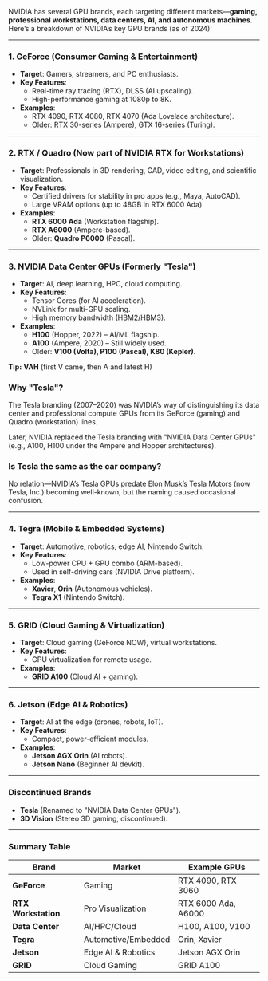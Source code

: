 NVIDIA has several GPU brands, each targeting different markets—**gaming, professional workstations, data centers, AI, and autonomous machines**. Here’s a breakdown of NVIDIA’s key GPU brands (as of 2024):

---

### **1. GeForce** (Consumer Gaming & Entertainment)  
   - **Target**: Gamers, streamers, and PC enthusiasts.  
   - **Key Features**:  
     - Real-time ray tracing (RTX), DLSS (AI upscaling).  
     - High-performance gaming at 1080p to 8K.  
   - **Examples**:  
     - RTX 4090, RTX 4080, RTX 4070 (Ada Lovelace architecture).  
     - Older: RTX 30-series (Ampere), GTX 16-series (Turing).  

---

### **2. RTX / Quadro (Now part of NVIDIA RTX for Workstations)**  
   - **Target**: Professionals in 3D rendering, CAD, video editing, and scientific visualization.  
   - **Key Features**:  
     - Certified drivers for stability in pro apps (e.g., Maya, AutoCAD).  
     - Large VRAM options (up to 48GB in RTX 6000 Ada).  
   - **Examples**:  
     - **RTX 6000 Ada** (Workstation flagship).  
     - **RTX A6000** (Ampere-based).  
     - Older: **Quadro P6000** (Pascal).  

---

### **3. NVIDIA Data Center GPUs (Formerly "Tesla")**  
   - **Target**: AI, deep learning, HPC, cloud computing.  
   - **Key Features**:  
     - Tensor Cores (for AI acceleration).  
     - NVLink for multi-GPU scaling.  
     - High memory bandwidth (HBM2/HBM3).  
   - **Examples**:  
     - **H100** (Hopper, 2022) – AI/ML flagship.  
     - **A100** (Ampere, 2020) – Still widely used.  
     - Older: **V100 (Volta), P100 (Pascal), K80 (Kepler)**.  

**Tip:** **VAH** (first V came, then A and latest H)

### Why "Tesla"?
The Tesla branding (2007–2020) was NVIDIA’s way of distinguishing its data center and professional compute GPUs from its GeForce (gaming) and Quadro (workstation) lines.

Later, NVIDIA replaced the Tesla branding with "NVIDIA Data Center GPUs" (e.g., A100, H100 under the Ampere and Hopper architectures).

### Is Tesla the same as the car company?
No relation—NVIDIA’s Tesla GPUs predate Elon Musk’s Tesla Motors (now Tesla, Inc.) becoming well-known, but the naming caused occasional confusion.

---

### **4. Tegra (Mobile & Embedded Systems)**  
   - **Target**: Automotive, robotics, edge AI, Nintendo Switch.  
   - **Key Features**:  
     - Low-power CPU + GPU combo (ARM-based).  
     - Used in self-driving cars (NVIDIA Drive platform).  
   - **Examples**:  
     - **Xavier**, **Orin** (Autonomous vehicles).  
     - **Tegra X1** (Nintendo Switch).  

---

### **5. GRID (Cloud Gaming & Virtualization)**  
   - **Target**: Cloud gaming (GeForce NOW), virtual workstations.  
   - **Key Features**:  
     - GPU virtualization for remote usage.  
   - **Examples**:  
     - **GRID A100** (Cloud AI + gaming).  

---

### **6. Jetson (Edge AI & Robotics)**  
   - **Target**: AI at the edge (drones, robots, IoT).  
   - **Key Features**:  
     - Compact, power-efficient modules.  
   - **Examples**:  
     - **Jetson AGX Orin** (AI robots).  
     - **Jetson Nano** (Beginner AI devkit).  

---

### **Discontinued Brands**  
   - **Tesla** (Renamed to "NVIDIA Data Center GPUs").  
   - **3D Vision** (Stereo 3D gaming, discontinued).  

---

### **Summary Table**  
| **Brand**         | **Market**               | **Example GPUs**          |  
|--------------------|--------------------------|---------------------------|  
| **GeForce**        | Gaming                   | RTX 4090, RTX 3060        |  
| **RTX Workstation**| Pro Visualization        | RTX 6000 Ada, A6000       |  
| **Data Center**    | AI/HPC/Cloud             | H100, A100, V100          |  
| **Tegra**         | Automotive/Embedded      | Orin, Xavier              |  
| **Jetson**        | Edge AI & Robotics       | Jetson AGX Orin           |  
| **GRID**          | Cloud Gaming             | GRID A100                 |  

